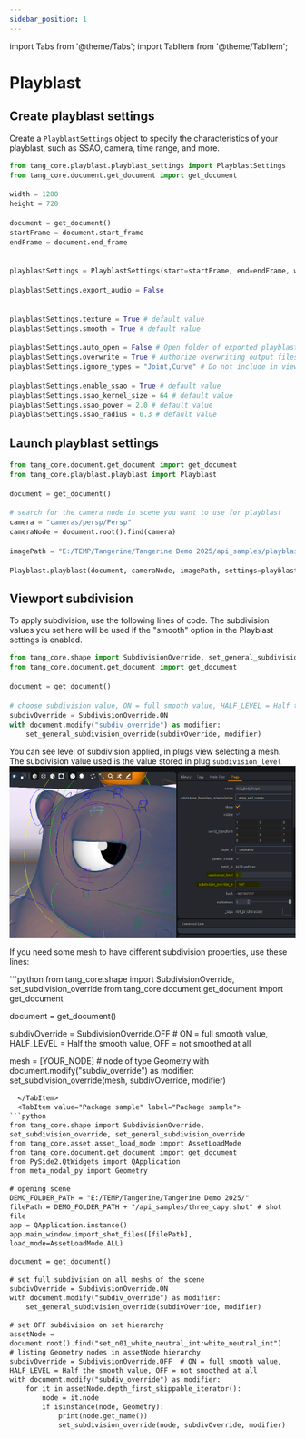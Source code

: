```yaml
---
sidebar_position: 1
---
```

import Tabs from '@theme/Tabs';
import TabItem from '@theme/TabItem';

# Playblast

## Create playblast settings

Create a `PlayblastSettings` object to specify the characteristics of your playblast, such as SSAO, camera, time range, and more.

```python
from tang_core.playblast.playblast_settings import PlayblastSettings
from tang_core.document.get_document import get_document

width = 1280
height = 720

document = get_document()
startFrame = document.start_frame
endFrame = document.end_frame


playblastSettings = PlayblastSettings(start=startFrame, end=endFrame, width=width, height=height)

playblastSettings.export_audio = False


playblastSettings.texture = True # default value
playblastSettings.smooth = True # default value

playblastSettings.auto_open = False # Open folder of exported playblast at the end # default value
playblastSettings.overwrite = True # Authorize overwriting output files is already exists # default value
playblastSettings.ignore_types = "Joint,Curve" # Do not include in viewport these types of objects, could be also grid,tool,corneas,__dummies__ # default value

playblastSettings.enable_ssao = True # default value
playblastSettings.ssao_kernel_size = 64 # default value
playblastSettings.ssao_power = 2.0 # default value
playblastSettings.ssao_radius = 0.3 # default value
```

## Launch playblast settings

```python
from tang_core.document.get_document import get_document
from tang_core.playblast.playblast import Playblast

document = get_document()

# search for the camera node in scene you want to use for playblast
camera = "cameras/persp/Persp"
cameraNode = document.root().find(camera)

imagePath = "E:/TEMP/Tangerine/Tangerine Demo 2025/api_samples/playblast_folder/my_playblast_images.jpg"

Playblast.playblast(document, cameraNode, imagePath, settings=playblastSettings) # see previous part to create playblast settings
```

## Viewport subdivision

To apply subdivision, use the following lines of code.
The subdivision values you set here will be used if the "smooth" option in the Playblast settings is enabled.

```python
from tang_core.shape import SubdivisionOverride, set_general_subdivision_override
from tang_core.document.get_document import get_document

document = get_document()

# choose subdivision value, ON = full smooth value, HALF_LEVEL = Half the smooth value, OFF = not smoothed at all
subdivOverride = SubdivisionOverride.ON
with document.modify("subdiv_override") as modifier:
    set_general_subdivision_override(subdivOverride, modifier)
```

You can see level of subdivision applied, in plugs view selecting a mesh.
The subdivision value used is the value stored in plug `subdivision_level`
![subdivision level override](./../img/subdivision_level.png)

If you need some mesh to have different subdivision properties, use these lines:

<Tabs>
  <TabItem value="Python Code" label="Python Code" default>
```python
from tang_core.shape import SubdivisionOverride, set_subdivision_override
from tang_core.document.get_document import get_document

document = get_document()

subdivOverride = SubdivisionOverride.OFF  # ON = full smooth value, HALF_LEVEL = Half the smooth value, OFF = not smoothed at all

mesh = [YOUR_NODE] # node of type Geometry
with document.modify("subdiv_override") as modifier:
    set_subdivision_override(mesh, subdivOverride, modifier)

```
  </TabItem>
  <TabItem value="Package sample" label="Package sample">
```python
from tang_core.shape import SubdivisionOverride, set_subdivision_override, set_general_subdivision_override
from tang_core.asset.asset_load_mode import AssetLoadMode
from tang_core.document.get_document import get_document
from PySide2.QtWidgets import QApplication
from meta_nodal_py import Geometry

# opening scene
DEMO_FOLDER_PATH = "E:/TEMP/Tangerine/Tangerine Demo 2025/"
filePath = DEMO_FOLDER_PATH + "/api_samples/three_capy.shot" # shot file
app = QApplication.instance()
app.main_window.import_shot_files([filePath], load_mode=AssetLoadMode.ALL)

document = get_document()

# set full subdivision on all meshs of the scene
subdivOverride = SubdivisionOverride.ON
with document.modify("subdiv_override") as modifier:
    set_general_subdivision_override(subdivOverride, modifier)

# set OFF subdivision on set hierarchy
assetNode = document.root().find("set_n01_white_neutral_int:white_neutral_int")
# listing Geometry nodes in assetNode hierarchy
subdivOverride = SubdivisionOverride.OFF  # ON = full smooth value, HALF_LEVEL = Half the smooth value, OFF = not smoothed at all
with document.modify("subdiv_override") as modifier:
    for it in assetNode.depth_first_skippable_iterator():
        node = it.node
        if isinstance(node, Geometry):
            print(node.get_name())
            set_subdivision_override(node, subdivOverride, modifier)
```
  </TabItem>
</Tabs>
